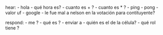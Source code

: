 hear:
    - hola
    - qué hora es?
    - cuanto es <int> + <int>?
    - cuanto es <int> * <int>?
    - ping
    - pong
    - valor uf
    - google <concepto>
    - le fue mal a nelson en la votación para contituyente?

respond:
    - me <pregunta>?
    - qué es <concepto-devops>?
    - enviar a <canal> <texto que se desea enviar>
    - quién es el <rol> de la célula?
    - qué rol tiene <nombre>?
